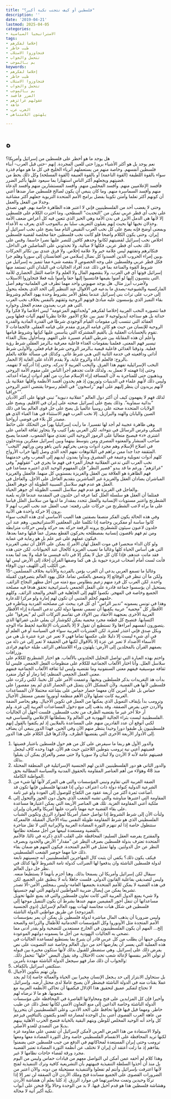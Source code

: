 ```yaml
---
title: "فلسطين أو كيف نتجنب نكبة أكبر؟"
description: ''
date: '2019-04-21'
lastmod: 2025-04-05
categories:
- الاستراتيجيا السياسية
tags:
- إخلاصا لفكرهم
- طيب خاطر
- فتجاوزوا الاستلاب
- تتحمل والجواب
- بم بـالموجب
keywords:
- إخلاصا لفكرهم
- طيب خاطر
- فتجاوزوا الاستلاب
- تتحمل والجواب
- بم بـالموجب
- الضرر فأفسد
- عقولهم غرائزهم
- عاهة
- العرب عرب
- يلهثون اللامتناهي

---
```

# **ه**

هل يوجد ما هو أخطر على فلسطين من إسرائيل وأمريكا؟   
نعم يوجد بل هو أكثر الأشياء بروزا حتى للعين المجردة. إنهم -حتى قبل العرب- أبناء فلسطين أنفسهم. وخاصة منهم من يستعملهم أثرياء الخليج في كل ما هو مهام قذرة سواء بالقوة اللطيفة (القوة الناعمة) أو بالقوة العنيفة (القوة المسلحة) وكل ذلك يحط من قضيتهم ويجعلهم أكثر الناس استهتارا بما سيعود عليها بأكبر الضرر.  
فأفسد الإعلاميين منهم. وأفسد المحليين منهم. وأفسد المستشارين منهم وأفسد الدعاة منهم وأفسد السماسرة منهم. وما كان ينبغي أن يكون لصالح فلسطين صار ضدها أعني أن كونهم أكثر تعلما وأمتن تكوينا بفضل برامج الأمم المتحدة التربوية جعلهم أكثر مشاغبة وجدلا من الفعل والعمل.  
وحتى لا يغضب أحد من الفلسطينيين فإني لا اعتبر هذه الظاهرة خاصة بهم. فهي تصدق على نخب أي قطر عربي تمكن من “التحديث” السطحي. وما اخترت الكلام على فلسطين إلا لأنها هي الدمل الأبرز في بدن الأمة وهي الحيز الذي تتعين فيه كل أعراض ضعف الأمة وخذلان نخبها لها بحيث إنهم يقبلون التعريف سلبا بم بـالموجب الذي يعرف به الأعداء.  
وبمعنى أوضح فإنه يصح على كل نخب العرب النقيض التام مما يصح على نخب اسرائيل أو إيران. وحتى يكون الكلام واضحا فلو كانت نخب فلسطين حقا مخلصة لقضية فلسطين اخلاص نخب إسرائيل لقضيتهم لكانوا وحدهم كافين للنصر عليها نصرا حاسما. وقس على ذلك نخب أي قطر عربي. فكلها لا مبالية. ولا تحدثوني على المناضلين في الداخل. فتكاثرهم وتفتتهم ليس علامة خير ولا علامة إخلاص. ولا فرق عندي بين تكاثر الحركات وبين إمراء الحروب الذين أفسدوا كل نضال إسلامي من أفغانستان إلى سوريا وهلم جرا.  
فكل قطر عربي وفلسطين على وجه الخصوص لا ينقصه شيء مما تتميز به إسرائيل من شروط القوة والمناعة بما في ذلك عدد أفراد الجاليات في البلدان التي تستمد منها إسرائيل قوتها أي في الغرب. ولا ينقصهم المال ولا العلم ولا خاصة الثقل الحضاري للأمة التي ينتسبون إليها لو آمنوا بقيمها فانتسبوا إليها حقا وآمنوا بلبه فعلا فتجاوزوا الاستلاب.  
ولأضرب أبرز مثال. هل يوجد صهيوني واحد مهما تطرف في العلمانية-وهم أصل الماركسية والشيوعية-يصدق ما يدعيه في الأقوال عند التنظير إلى الحد الذي يجعله يتحول إلى حرب على تراث بني إسرائيل عندما يتعلق الأمر بشروط وحدة يهود العالم وشروط بقاء التميز الذي يؤسسون عليه مبادئ قوتهم الروحية وثقتهم بالنفس بخلاف نخب العرب التي هم عرب يعبدون معدم العجل وخواره.  
فما تتصوره النخب العربية إخلاصا لفكرهم “ولحداثتهم المزعومة” ليس اخلاصا ولا فكرا ولا حداثة بل هو سذاجة أيديولوجية لا تميز بين علاج الأمور علاجا نظريا لفهم آليات فعلها وبين العقائد التي تنتسب إلى مقومات القيام الوجودي شرطا في القدرة المادية والقدرة الروحية للإنسان من حيث هو كائن قيامه الرمزي مقدم على قيامه العقلي. فالجماعات لا تقوم بالحسابات العقلية بل بالقيم المشتركة التي يتأسس عليها كيانها وشروط قيامها.  
وأعلم أن هذه المقابلة بين شرطي القيام عسيرة على الفهم. وسأحاول بمثال الغذاء تيسير فهم المعنى. فعلمنا بمقومات الغذاء فاعلية معرفية بـالرمز العقلي شرط رؤية فعلية. وذوقنا الغذائي فاعلية قيمية بـالرمز الروحي شرط قيام فعلي. والأولـى شرط أداتي ودافعيته في خدمة الثانية التي هـي شرط غائي. وكذلك في مسألة علاقة بالعلم بالروح: فالعلم أداة والروح غاية. ولا يقدم الأداة على الغاية إلا الحمار.  
النخب الإسرائيلية تفهم هذا الفرق. والنخب العربية لا تدركه. وحتى إذا أدركته لا تفهمه. وحتى إذا فهمته لا تعمل به. ولذلك فأنت تجدهم أجرأ الناس على مقوم الأمة الروحي ويذهبون حتى للمتاجرة به لأن المسافة إزاء الإسلام صارت من أهم أدوات إرضاء أعدائه. وليس ذلك لأنهم علماء في الدينيات وثوريون إذ هم يخدون أفسد الأنظمة وأقلها عقلانية بل لأنهم يريدون أن ينظر إليهم على أنهم “راسخون” في العلم رسوخا يقتضي اعتبر الروحي “خرافيا”.  
لذلك فهم لا يفهمون كيف أن أكثر دول العالم “عقلانية دنيوية” تبني قوتها على أكثر الأديان “بدائية سماوية”. وذلك يصح على إسرائيل صحته على إيران في الاقليم. ويصح على الولايات المتحدة صحته على روسيا عالميا بل يصح على جل قوى العالم بما في ذلك الصين واليابان والهند والبرازيل. إلا نخب العرب فهم الاستثناء في هذا الغباء الذي هو مصدر كل بلاء في فوضى أرواحنا.  
وهي ظاهرة عجيبة لم أجد لها تفسيرا. ما رأيت إسرائيليا يهزأ من التحكك على حائط المبكى وغرس الرسائل في نتوءاته. لكن العربي يقرأ كتيب ولا يتجاوز ثقافة العامي على اشترى «د» فيصبح متعاليا على الرموز الروحية التي تغتذي منها الشعوب. فعندما يصبح صاحب المنشار والمعتوه المصري ومن يتوسط بينهما وبين إسرائيل مفكرين ويتدخلون في اصلاح الإسلام وهم مجرد أدوات ودمى يحركهم ناتين ياهو ومن ورائهم “النخب” المثقفة جدا جدا ممن نراهم في البلاتوهات نفهم الحد الذي وصل إليها خراب الأرواح.   
كلهم أدوات تمويلية وعنيفة في المشرق وبدأوا يمدون أيديهم إلى المغرب وفي خدمتهما نخب العرب التي تدعي العقلانية فيحار المرء في فهم ما يجري في “عقولهم” وفي “غرائزهم”. ورغم ما قد يبدو “قصير النظر” فإن المفهوم الوحيد الذي اعتبره مساعدا في فهم الظاهرة هو العلاقة بين العقل والغريزة بمستويي كل منهما. فالعقل والغريزة المباشران يضادان العقل والغريزة غير المباشرين بتقديم العاجل على الآجل. والعاجل في العقل هو عدم فهم سلاسل السببية الطويلة أي جوهر العقل.  
والعاجل في الغريزة هو عدم فهم سلاسل النسب الطويلة أي جوهر الحياة.  
فمثلما أن العقل هو سلسلة العلل كما عرفه ابن خلدون في المقدمة عندما قارنه بلعبة الشطرنج واعتبر مستويات الإنسانية والعقل تتحدد بمقدار ما لديها من سلاسل العلل قياسا على ما يراه لاعب الشطرنج من حركات على رقعته: عيب العقل عند نخب العرب أنهم لا يرون إلا حركة واحدة هي الآنية.  
وفي هذه الحالة يكون الفكر متصفا بصفتين هما العيب الأساسي لدى هذه النخب سواء كانوا ساسة أو مفكرين وخاصة إذا تكلمنا على المعلقين الاستراتيجيين. وهم عند ابن خلدون لاعبون سيئون للشطرنج يرونه الرقعة حركة بعد حركة وليس حركات مترابطة ومن ثم فهم ناقصون إنسانية بمصطلحه يحركون القطع بمعزل عما قبلها وعما بعدها. فيكون عملهم على غير علم بل هو رماية في عماية.  
ولو كان الداء منحصرا في موت العقل لهان الأمر إذ يمكن على الأقل أن تبقى الغريزة التي هي أساس الحياة كلها وغالبا ما تصيب الغريزة كالحال عند الحيوانات. لكن حتى هذه فقد ماتت عندهم. فإذا كان كل جيل لا يفكر إلا في ذاته فينسى ما قبله ولا يعد لما بعده فأنت لست أمام أصحاب غريزة حيوية بل هي كما وصفها القرآن إخلاد إلى الأرض ليس لها من الكلب إلى اللهيف دون الوفاء.  
15-وغالبا ما تسمع العربي يدعي أن الغرب يؤمن بالفردية والأنانية بخلاف المسلمين. ولكن ما أن تنظر في الوقائع إلا وتصعق بالعكس تماما. فكل يهود العالم يتصرفون كقبيلة واحدة. لكن العرب كل فرد منهم زعيم يتطاوس ببيع ذمته من أجل مظهر النجاح الزائف. يستحيل أن يؤسسوا جماعة قادرة على الفعل الجمعي باستراتيجية تحقق هدفا فيه مصلحة الجميع وخاصة في المهجر. نكصوا كلهم إلى الجاهلية في الفخر والمجد الزائف. وكلهم حلمهم كحلم المتنبي أن تكون لهم إمارة ولو مركزا للدعارة.  
وهذا في تونس يسمونه “تدبير الراس” أي كل فرد يبحث عن مصلحته الفردية ويناظره في الأقطار كل “محمية” عربية يكفيها أن تسمي نفسها دولة لكي تدعي السيادة إزاء الأقطار العربية الأخرى بعنجهية الأحقاد بين الاولاد في تقاسم التركات التي لم “يعرقوا” على اكتسابها. فتصبح كل قطعة مجرد محمية يمكن لكوشنار أن يملي علـى غفرائها الذي يتصورون أنفسهم أمراءها ولا تستطيع أن تقول لا إلا بالعنتريات الإعلامية لحفظ ماء الوجه.  
وبكل صدق فإني اعتذر لعنترة. لكن العنتريات العربية سواء في السياسة أو في العلم أو في أي شيء ليست إلا دليلا على عكسها تماما فهي لا تعبر عن عزة عنترة بل هي من الأسماء الأضداد لا تعبر عن عزة إلا بالأقوال لكنها في الحقيقة لا تعبر إلى عن ذلة من يصفهم القرآن بالمخلدين إلى الأرض: يلهثون وراء اللامتناهي الزائف طيلة حياتهم فرادى وزرافات.  
واختم بهذه العبارة التي تواصل التحليل الخلدوني بالألعاب. هو اختار الشطرنج للكلام على سلاسل العلل. وأنا اختار الألعاب الجماعية للكلام على منظومات الفعل الجمعي. فليس لنا ثقافة موسيقية فيفهم معنى السنفونية وما تقتضيه وليس لنا ثقافة الألعاب الجماعية فنفهم معنى العمل الجمعي المنظم: إما زمار أو كوار منفرد.  
بدأت هذ التغريدات بذكر فلسلطين ونخبها. وعممت الأمر على كل نخبنا. لكني ركزت على فلسطين لأنها هي القضية. ولأن المشكل الآن يتمثل في الحصار الذي لم يعد مقصورا على حماس بل على أمرين كان معهما حصار حماس على بشاعته محتملا لأن المساعدات العربية كانت تصلها ولأن الأهم منظمة أونوروا تضمن مستقل الأجيال.  
وترومب بدأ بإيقاف التمويل الذي يمكنها من العمل في تكوين الأجيال. وهو يحاصر الضفة والأردن حتى يفرض الصفقة. وقد يذهب إلى منع دخول المساعدات العربية إلى غزة. ولم أر حلا آخر غير ما يقتضيه الظرف من نخب فلسطين. فلست أجهل أن الجاليات الفلسطينية ليست بثراء الجالية اليهودية في العالم ولا بسلطانها الإعلامي والسياسي فيه.  
لكني أتوقع أن عدد القادرين منهم على المساعدة بالملايين إذ لم يكتفوا بالقول إنهم فلسطينيون بل طبقوا دورا وحيدا ينتظر منهم الآن وفي الحين. فهذا الدور ينبغي أن يضاف إلى الأدوار الأربعة الأخرى التي يقتضيها الظرف. ولأذكرها قبل الكلام على هذا الدور.   
1. والدور الأول هو ربما ما سيفرض على كل من هم حول فلسطين باعتبار قضيتها قضيتهم أعني نية ترومب بتوطين اللاجئين حيث هم الآن. فهذا وحده كاف ليجعل قضيتهم عامة لأنه لا الأردن ولا لبنان ولا سوريا ولا حتى مصر والعراق يمكن أن يقبلوا بذلك.  
2. والدور الثاني هو دور الفلسطينيين الذين لهم الجنسية الإسرائيلية في المنطقة المحتلة منذ 48 وهؤلاء من أهم العناصر المقاومة بالحقوق المدنية والسياسة المطالبة بحق المواطنة الكاملة.  
3. الضفة الغربية التي تقاوم وتبني المؤسسات والتي هي المركز لأنها لها شيء من الشرعية الدولية كنواة دولة ذات اعتراف دولي إذا فقدتها فلسطين فإنها تكون قد أضاعت ثمرة أكثر من أربعة عقود من الكفاح للوصول إلى العودة ولو غير تامة.  
4. المقاومة التي اعتبرها مناوشة والتي تشبه الشغب الذي يحول دون الحوز والتحول إلى ملكية أعني المقاومة الغزية. تلك هي العناصر الأربعة التي يمكن اعتبارها مساعدة على بقاء القضية حية مهما تآمرت عليها أمريكا والعربان وإيران.   
ولنأت الأن إلى شرط الشروط إذا تواصل حصار أمريكا لموارد الرزق وتكوين الشباب الفلسطيني الذي هو شرط المقاومة طويلة النفس ببناء الأجيال المقبلة. فالمعركة ستتطول خاصة إذا لم تنهزم الثورة المضادة العربية والإيرانية التي لا تقل متاجرة بالقضية ومستعدة لبيعها من أجل مصلحة نظامها.  
والمقترح يفرضه العقل السليم: المحافظة على القلب الذي ذكرته في ثالثا. فالأمم المتحدة تعترف بدولة فلسطين بصرف النظر عن “مقدار” الأرض والحدود وبصرف النظر عن حل الدولتين. ولها تمثيل في الأمم المتحدة. فيكون المهم هو ضمان بقاء ذلك حيا مهما حوصر الشعب الفلسطيني.   
فيكف يكون ذلك؟ يكفي أن يثبت كال المهاجرين الفلسطينيين أنه جنسيتهم تابعة لدولة فلسطين الناشئة وان يدفعوا لها الضرائب كدولة تامة الشروط لأنها كذلك في نظر جل دول العالم.  
سيقال لكن إسرائيل وأمريكا لن يسمحا بذلك. وهنا أجزم بأنهما لا يستطيعا منعه. وليس لتصديقي بفاعلية القانون الدولي. فلست جاهلا بأنه لا ينطبق على الجميع. لكن في هذه القضية لا يمكن للأمم المتحدة بجمعيها العامة-وليس بـمجلس الأمن-ألا تصدر تشريعا يمكن من إيصال ضريبة المواطنين لدولتهم التي لهم جنسيتها.  
ولا شيء يمنع الدول العربية التي كانت تعاون فلسطين والتي قد يمنع عليها تحويل مساعداتها أن تنفل أجور المقيمين منهم عندها بشرط أن يكون التنفيل موجها إلى فلسطين في شكل هبات مجانسة لهبات يهود العالم لإسرائيل (ذوي الجنسية المزدوجة) عن طريق مواطني الدولة الناشئة.  
وليس ضروريا أن يذهب المال مباشرة لدولة فلسطين بل يمكن أن يمر بمؤسسات الأمم المتحدة مثل الأونوروا وكل المؤسسات الخدماتية للأطفال والزراعة والصحة إلخ… المهم أن يكون الفلسطينيون في الخارج مستعدين للتضحية ولو بقدر أدنى مما تضحي به الجاليات اليهودية من أجل ما يسمونه دولتهم الموعودة.  
ويمكن حينها أن يطلب من كل عربي قادر أن يتبرع بما يستطيع لمساعدة الجاليات في هذه العملية التي يعسر أن يعارضها أحد من دول العالم وخاصة عند التصويت على نص يفرض ذلك على إسرائيل. وهي ستضطر للقبول بذلك لأنها ستكون مخيرة بين قبوله أو تولي الأمر بنفسها لإعالة شعب تحت الاحتلال. وقد يقول البعض “خلها” تتحمل ذلك. والجواب أن ذلك ضار فهو سيجعل الدولة الناشئة مهددة بأمرين:   
1. ستكتفي اسرائيل بالكفاف.  
2. ولن تهتم بتكوين الأجيال.  
بل ستحاول الابتزاز إلى حد يـجعل الإنسان مخيرا بين الحياة والعمالة خاصة إذا لم يجد عملا يقتات منه في الدولة الناشئة فيضطر لأن يصبح عاملا لدى محتل أرضه. وإسرائيل لا تحتاج لتفكير عميق لتحقيق هذا الإذلال فيكفيها أن تحاكي الأنظمة العربية مع شعوبها. هو ما لا نرضاه لهم.  
وأخيرا فإن كل المزايدين على فتح ومحاولاتها القاصرة في المحافظة على مؤسسات الدولة الناشئة وخاصة الداعين إلى منع التعاون الامني لكأنها تفعل ذلك عن طيب خاطر. ومهما قيل فيها فإنها تحافظ على الحد الأدنى. وعلى الفلسطينيين أن يتحرروا من عاهة العرب القصوى أعني بدل الوحدة لمصارعة العدو يكتفون بالتنافس فيزعم كل واحد أنه الوحيد المخلص للوطن ويتهم البقية بالخيانة فتصح الحرب الأهلية بينهم بديلا من التصدي للعدو الأصلي.  
ولولا الاستفادة من هذا المرض العربي لأمكن لإسرائيل أن تقضي على مقاومة غزة لكنها تريد المحافظة على الانقسام الفلسطيني خاصة وجل الثورة المضادة معها ومعها ترومب وحتى إيران المستعدة لمحاكاتهم في الدفع من جيب فلسطين حتى يضمنوا بقاءهم إذ ما زلت أعتقد أن إيران لا تختلف عن أنظمة الثورة المضادة تعتبر القضية مجرد ورقة لقضاء حاجات نظامها لا غير.  
وهذا كلام لم أخفه عمن أمكن لي التواصل معهم من قيادات حماس وليس من اليوم بل منذ أن أخذوا السلطة التنفيذية فنبهتهم بأن التشريعية كافية وترك التنفيذية لفتح لأنها اعترفت بإسرائيل وأنتم لم تفعلوا والتنفيذية مستحيلة من دونه. والآن اعتبر من الضرورات القصوى على الجميع مساندة فتح وملك الأردن لأن الصفقة لن تمر إلا إذا تركا وحيدين وتمت محاصرتهما في موارد الرزق. إذ كلنا يعلم أن هشاشة الأردن وهشاشة فلسطين هذا هو قدم أخيل فيها. لا بد من الوحدة وحالا وإلا فنحن على أبواب نكبة أكبر آتية لا محالة.

###
